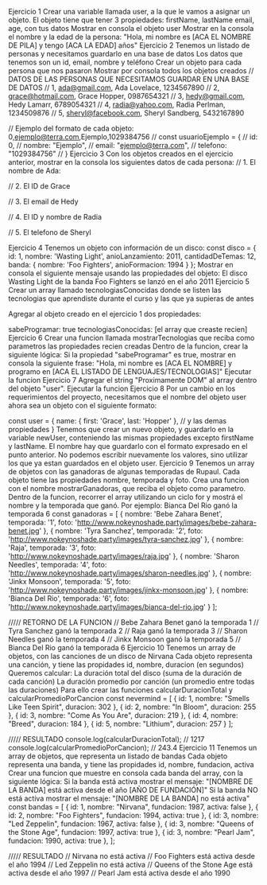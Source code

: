 Ejercicio 1
Crear una variable llamada user, a la que le vamos a asignar un objeto.
El objeto tiene que tener 3 propiedades: firstName, lastName email, age, con tus datos
Mostrar en consola el objeto user
Mostrar en la consola el nombre y la edad de la persona: "Hola, mi nombre es [ACA EL NOMBRE DE PILA] y tengo [ACA LA EDAD] años"
Ejercicio 2
Tenemos un listado de personas y necesitamos guardarlo en una base de datos
Los datos que tenemos son un id, email, nombre y teléfono
Crear un objeto para cada persona que nos pasaron
Mostrar por consola todos los objetos creados
// DATOS DE LAS PERSONAS QUE NECESITAMOS GUARDAR EN UNA BASE DE DATOS
// 1, ada@gmail.com, Ada Lovelace, 1234567890
// 2, grace@hotmail.com, Grace Hopper, 0987654321
// 3, hedy@gmail.com, Hedy Lamarr, 6789054321
// 4, radia@yahoo.com, Radia Perlman, 1234509876
// 5, sheryl@facebook.com, Sheryl Sandberg, 5432167890


// Ejemplo del formato de cada objeto: 0,ejemplo@terra.com,Ejemplo,1029384756
// const usuarioEjemplo = {
//   id: 0,
//   nombre: "Ejemplo",
//   email: "ejemplo@terra.com",
//   telefono: "1029384756"
// }
Ejercicio 3
Con los objetos creados en el ejercicio anterior, mostrar en la consola los siguientes datos de cada persona:
// 1. El nombre de Ada:

// 2. El ID de Grace

// 3. El email de Hedy

// 4. El ID y nombre de Radia

// 5. El telefono de Sheryl

Ejercicio 4
Tenemos un objeto con información de un disco:
const disco = {
  id: 1,
  nombre: 'Wasting Light',
  anioLanzamiento: 2011,
  cantidadDeTemas: 12,
  banda: {
    nombre: 'Foo Fighters',
    anioFormacion: 1994
  }
};
Mostrar en consola el siguiente mensaje usando las propiedades del objeto:
El disco Wasting Light de la banda Foo Fighters se lanzó en el año 2011
Ejercicio 5
Crear un array llamado tecnologiasConocidas donde se listen las tecnologias que aprendiste durante el curso y las que ya supieras de antes

Agregar al objeto creado en el ejercicio 1 dos propiedades:

sabeProgramar: true
tecnologiasConocidas: [el array que creaste recien]
Ejercicio 6
Crear una funcion llamada mostrarTecnologias que reciba como parametros las propiedades recien creadas
Dentro de la funcion, crear la siguiente lógica:
Si la propiedad "sabeProgramar" es true, mostrar en consola la siguiente frase: "Hola, mi nombre es [ACA EL NOMBRE] y programo en [ACA EL LISTADO DE LENGUAJES/TECNOLOGIAS]"
Ejecutar la funcion
Ejercicio 7
Agregar el string "Proximamente DOM" al array dentro del objeto "user".
Ejecutar la funcion
Ejercicio 8
Por un cambio en los requerimientos del proyecto, necesitamos que el nombre del objeto user ahora sea un objeto con el siguiente formato:

const user = {
  name: {
    first: 'Grace',
    last: 'Hopper'
  },
  // y las demas propiedades
}
Tenemos que crear un nuevo objeto, y guardarlo en la variable newUser, conteniendo las mismas propiedades excepto firstName y lastName.
El nombre hay que guardarlo con el formato expresado en el punto anterior.
No podemos escribir nuevamente los valores, sino utilizar los que ya estan guardados en el objeto user.
Ejercicio 9
Tenemos un array de objetos con las ganadoras de algunas temporadas de Rupaul.
Cada objeto tiene las propiedades nombre, temporada y foto.
Crea una funcion con el nombre mostrarGanadoras, que reciba el objeto como parametro.
Dentro de la funcion, recorrer el array utilizando un ciclo for y mostrá el nombre y la temporada que ganó. Por ejemplo: Bianca Del Rio ganó la temporada 6
const ganadoras = [
  {
    nombre: 'Bebe Zahara Benet',
    temporada: '1',
    foto: 'http://www.nokeynoshade.party/images/bebe-zahara-benet.jpg'
  },
  {
    nombre: 'Tyra Sanchez',
    temporada: '2',
    foto: 'http://www.nokeynoshade.party/images/tyra-sanchez.jpg'
  },
  { nombre: 'Raja',
    temporada: '3',
    foto: 'http://www.nokeynoshade.party/images/raja.jpg'
  },
  {
    nombre: 'Sharon Needles',
    temporada: '4',
    foto: 'http://www.nokeynoshade.party/images/sharon-needles.jpg'
  },
  {
    nombre: 'Jinkx Monsoon',
    temporada: '5',
    foto: 'http://www.nokeynoshade.party/images/jinkx-monsoon.jpg'
  },
  {
    nombre: 'Bianca Del Rio',
    temporada: '6',
    foto: 'http://www.nokeynoshade.party/images/bianca-del-rio.jpg'
  }
];

///// RETORNO DE LA FUNCION
// Bebe Zahara Benet ganó la temporada 1
// Tyra Sanchez ganó la temporada 2
// Raja ganó la temporada 3
// Sharon Needles ganó la temporada 4
// Jinkx Monsoon ganó la temporada 5
// Bianca Del Rio ganó la temporada 6
Ejercicio 10
Tenemos un array de objetos, con las canciones de un disco de Nirvana
Cada objeto representa una canción, y tiene las propidades id, nombre, duracion (en segundos)
Queremos calcular:
La duración total del disco (suma de la duración de cada canción)
La duración promedio por canción (un promedio entre todas las duraciones)
Para ello crear las funciones calcularDuracionTotal y calcularPromedioPorCancion
const nevermind = [
  { id: 1, nombre: "Smells Like Teen Spirit", duracion: 302 },
  { id: 2, nombre: "In Bloom", duracion: 255 },
  { id: 3, nombre: "Come As You Are", duracion: 219 },
  { id: 4, nombre: "Breed", duracion: 184 },
  { id: 5, nombre: "Lithium", duracion: 257 }
];

///// RESULTADO
console.log(calcularDuracionTotal); // 1217
console.log(calcularPromedioPorCancion); // 243.4
Ejercicio 11
Tenemos un array de objetos, que representa un listado de bandas
Cada objeto representa una banda, y tiene las propidades id, nombre, fundacion, activa
Crear una funcion que muestre en consola cada banda del array, con la siguiente lógica:
Si la banda está activa mostrar el mensaje: "[NOMBRE DE LA BANDA] está activa desde el año [AÑO DE FUNDACIÓN]"
Si la banda NO está activa mostrar el mensaje: "[NOMBRE DE LA BANDA] no está activa"
const bandas = [
  { id: 1, nombre: "Nirvana", fundacion: 1987, activa: false },
  { id: 2, nombre: "Foo Fighters", fundacion: 1994, activa: true },
  { id: 3, nombre: "Led Zeppelin", fundacion: 1967, activa: false },
  { id: 3, nombre: "Queens of the Stone Age", fundacion: 1997, activa: true },
  { id: 3, nombre: "Pearl Jam", fundacion: 1990, activa: true },
];

///// RESULTADO
// Nirvana no está activa
// Foo Fighters está activa desde el año 1994
// Led Zeppelin no está activa
// Queens of the Stone Age está activa desde el año 1997
// Pearl Jam está activa desde el año 1990